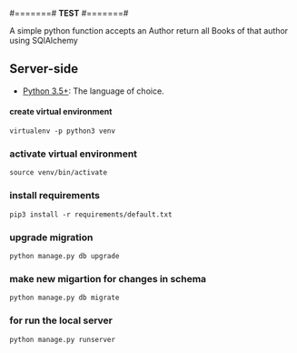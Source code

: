 #=======#
**TEST**
#=======#

A simple python function accepts an Author return all Books of that author using SQlAlchemy

## **Server-side**
* [Python 3.5+](http://www.python.org): The language of choice.

#### create virtual environment
    virtualenv -p python3 venv
    
### activate virtual environment 
    source venv/bin/activate
    
### install requirements
    pip3 install -r requirements/default.txt
    
### upgrade migration
    python manage.py db upgrade
    
### make new migartion for changes in schema
    python manage.py db migrate

### for run the local server 
    python manage.py runserver
    

